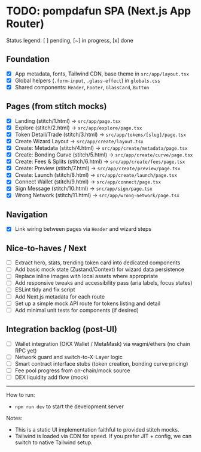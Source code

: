 # TODO: pompdafun SPA (Next.js App Router)

Status legend: [ ] pending, [~] in progress, [x] done

## Foundation
- [x] App metadata, fonts, Tailwind CDN, base theme in `src/app/layout.tsx`
- [x] Global helpers (`.form-input`, `.glass-effect`) in `globals.css`
- [x] Shared components: `Header`, `Footer`, `GlassCard`, `Button`

## Pages (from stitch mocks)
- [x] Landing (stitch/1.html) → `src/app/page.tsx`
- [x] Explore (stitch/2.html) → `src/app/explore/page.tsx`
- [x] Token Detail/Trade (stitch/3.html) → `src/app/tokens/[slug]/page.tsx`
- [x] Create Wizard Layout → `src/app/create/layout.tsx`
- [x] Create: Metadata (stitch/4.html) → `src/app/create/metadata/page.tsx`
- [x] Create: Bonding Curve (stitch/5.html) → `src/app/create/curve/page.tsx`
- [x] Create: Fees & Splits (stitch/6.html) → `src/app/create/fees/page.tsx`
- [x] Create: Preview (stitch/7.html) → `src/app/create/preview/page.tsx`
- [x] Create: Launch (stitch/8.html) → `src/app/create/launch/page.tsx`
- [x] Connect Wallet (stitch/9.html) → `src/app/connect/page.tsx`
- [x] Sign Message (stitch/10.html) → `src/app/sign/page.tsx`
- [x] Wrong Network (stitch/11.html) → `src/app/wrong-network/page.tsx`

## Navigation
- [x] Link wiring between pages via `Header` and wizard steps

## Nice-to-haves / Next
- [ ] Extract hero, stats, trending token card into dedicated components
- [ ] Add basic mock state (Zustand/Context) for wizard data persistence
- [ ] Replace inline images with local assets where appropriate
- [ ] Add responsive tweaks and accessibility pass (aria labels, focus states)
- [ ] ESLint tidy and fix script
- [ ] Add Next.js metadata for each route
- [ ] Set up a simple mock API route for tokens listing and detail
- [ ] Add minimal unit tests for components (if desired)

## Integration backlog (post-UI)
- [ ] Wallet integration (OKX Wallet / MetaMask) via wagmi/ethers (no chain RPC yet)
- [ ] Network guard and switch-to-X-Layer logic
- [ ] Smart contract interface stubs (token creation, bonding curve pricing)
- [ ] Fee pool progress from on-chain/mock source
- [ ] DEX liquidity add flow (mock)

---

How to run:
- `npm run dev` to start the development server

Notes:
- This is a static UI implementation faithful to provided stitch mocks.
- Tailwind is loaded via CDN for speed. If you prefer JIT + config, we can switch to native Tailwind setup.
